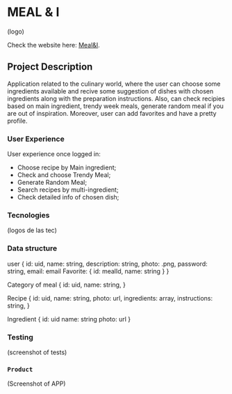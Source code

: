 # MEAL & I

(logo)

Check the website here: [Meal&I](https://github.com/facebook/create-react-app).

## Project Description

Application related to the culinary world, where the user can choose some ingredients available and recive some suggestion of dishes with chosen ingredients along with the preparation instructions.
Also, can check recipies based on main ingredient, trendy week meals, generate random meal if you are out of inspiration. Moreover,  user can add favorites and have a pretty profile. 

### User Experience
User experience once logged in:
- Choose recipe by Main ingredient;
- Check and choose Trendy Meal;
- Generate Random Meal;
- Search recipes by multi-ingredient;
- Check detailed info of chosen dish;

### Tecnologies
(logos de las tec)

### Data structure
user {
    id: uid,
    name: string,
    description: string,
    photo: .png,
    password: string,
    email: email
    Favorite: {
        id: mealId,
        name: string 
    }
}

Category of meal {
    id: uid,
    name: string,
}

Recipe {
    id: uid,
    name: string,
    photo: url,
    ingredients: array,
    instructions: string,
}

Ingredient {
    id: uid
    name: string
    photo: url
} 

### Testing

(screenshot of tests)
### `Product`
(Screenshot of APP)
